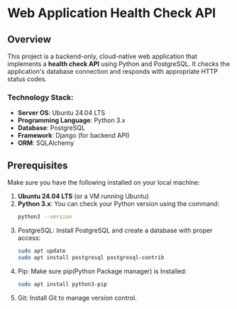 # Web Application Health Check API

## Overview
This project is a backend-only, cloud-native web application that implements a **health check API** using Python and PostgreSQL. It checks the application's database connection and responds with appropriate HTTP status codes.

### Technology Stack:
- **Server OS**: Ubuntu 24.04 LTS
- **Programming Language**: Python 3.x
- **Database**: PostgreSQL
- **Framework**: Django (for backend API)
- **ORM**: SQLAlchemy

## Prerequisites
Make sure you have the following installed on your local machine:

1. **Ubuntu 24.04 LTS** (or a VM running Ubuntu)
2. **Python 3.x**: You can check your Python version using the command:
   ```bash
   python3 --version
3. PostgreSQL: Install PostgreSQL and create a database with proper access:
    ```bash
    sudo apt update
    sudo apt install postgresql postgresql-contrib
4. Pip: Make sure pip(Python Package manager) is Installed:
    ```bash
    sudo apt install python3-pip
5. Git: Install Git to manage version control.
